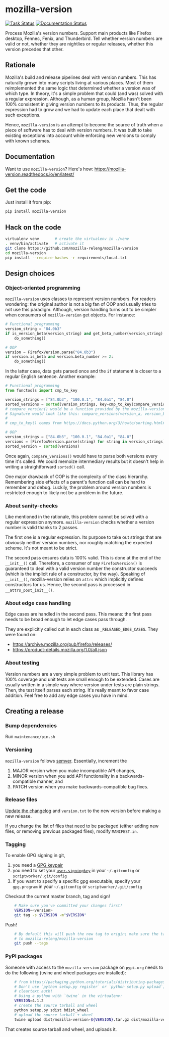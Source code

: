 # mozilla-version

[![Task Status](https://firefox-ci-tc.services.mozilla.com/api/github/v1/repository/mozilla-releng/mozilla-version/main/badge.svg)](https://firefox-ci-tc.services.mozilla.com/api/github/v1/repository/mozilla-releng/mozilla-version/main/latest) [![Documentation Status](https://readthedocs.org/projects/mozilla-version/badge/?version=latest)](https://mozilla-version.readthedocs.io/en/latest/?badge=latest)


Process Mozilla's version numbers. Support main products like Firefox desktop, Fennec, Fenix, and Thunderbird. Tell whether version numbers are valid or not, whether they are nightlies or regular releases, whether this version precedes that other.

## Rationale

Mozilla's build and release pipelines deal with version numbers. This has naturally grown into many scripts living at various places. Most of them reimplemented the same logic that determined whether a version was of which type. In theory, it's a simple problem that could (and was) solved with a regular expression. Although, as a human group, Mozilla hasn't been 100% consistent in giving version numbers to its products. Thus, the regular expression had to grow and we had to update each place that dealt with such exceptions.

Hence, `mozilla-version` is an attempt to become the source of truth when a piece of software has to deal with version numbers. It was built to take existing exceptions into account while enforcing new versions to comply with known schemes.

## Documentation

Want to use `mozilla-version`? Here's how: https://mozilla-version.readthedocs.io/en/latest/

## Get the code

Just install it from pip:

```sh
pip install mozilla-version
```

## Hack on the code
```sh
virtualenv venv       # create the virtualenv in ./venv
. venv/bin/activate   # activate it
git clone https://github.com/mozilla-releng/mozilla-version
cd mozilla-version
pip install --require-hashes -r requirements/local.txt
```


## Design choices


### Object-oriented programming

`mozilla-version` uses classes to represent version numbers. For readers wondering: the original author is not a big fan of OOP and usually tries to not use this paradigm. Although, version handling turns out to be simpler when consumers of `mozilla-version` get objects. For instance:

```py
# Functional programming
version_string = "84.0b3"
if is_version_beta(version_string) and get_beta_number(version_string) >= 2:
    do_something()

# OOP
version = FirefoxVersion.parse("84.0b3")
if version.is_beta and version.beta_number >= 2:
    do_something()
```

In the latter case, data gets parsed once and the `if` statement is closer to a regular English sentence. Another example:

```py
# Functional programming
from functools import cmp_to_key

version_strings = ["84.0b3", "100.0.1", "84.0a1", "84.0"]
sorted_versions = sorted(version_strings, key=cmp_to_key(compare_versions))
# compare_version() would be a function provided by the mozilla-version library.
# Signature would look like this: compare_versions(version_a, version_b)
#
# cmp_to_key() comes from https://docs.python.org/3/howto/sorting.html#the-old-way-using-the-cmp-parameter

# OOP
version_strings = ["84.0b3", "100.0.1", "84.0a1", "84.0"]
versions = [FirefoxVersion.parse(string) for string in version_strings]
sorted_version = sorted(versions)
```

Once again, `compare_versions()` would have to parse both versions every time it's called. We could memoize intermediary results but it doesn't help in writing a straightforward `sorted()` call.

One major drawback of OOP is the complexity of the class hierarchy. Remembering side effects of a parent's function call can be hard to remember and debug. Luckily, the problem around version numbers is restricted enough to likely not be a problem in the future.


### About sanity-checks

Like mentioned in the rationale, this problem cannot be solved with a regular expression anymore. `mozilla-version` checks whether a version number is valid thanks to 2 passes.

The first one is a regular expression. Its purpose to take out strings that are obviously neither version numbers, nor roughly matching the expected scheme. It's not meant to be strict.

The second pass ensures data is 100% valid. This is done at the end of the `__init__()` call. Therefore, a consumer of say `FirefoxVersion()` is guaranteed to deal with a valid version number the constructor succeeds (which is the implicit rule of a constructor, by the way). Speaking of `__init__()`, mozilla-version relies on `attrs` which implicitly defines constructors for us. Hence, the second pass is processed in `__attrs_post_init__()`.


### About edge case handling

Edge cases are handled in the second pass. This means: the first pass needs to be broad enough to let edge cases pass through.

They are explicitly called out in each class as `_RELEASED_EDGE_CASES`. They were found on:
 * https://archive.mozilla.org/pub/firefox/releases/
 * https://product-details.mozilla.org/1.0/all.json


### About testing

Version numbers are a very simple problem to unit test. This library has 100% coverage and unit tests are small enough to be extended. Cases are usually written in a simple way where version under tests are plain strings. Then, the test itself parses each string. It's really meant to favor case addition. Feel free to add any edge cases you have in mind.

## Creating a release

### Bump dependencies

Run `maintenance/pin.sh`

### Versioning

`mozilla-version` follows [semver](http://semver.org/).  Essentially, increment the

1. MAJOR version when you make incompatible API changes,
2. MINOR version when you add API functionality in a backwards-compatible manner, and
3. PATCH version when you make backwards-compatible bug fixes.

### Release files

[Update the changelog](http://keepachangelog.com/) and `version.txt` to the new version before making a new release.

If you change the list of files that need to be packaged (either adding new files, or removing previous packaged files), modify `MANIFEST.in`.

### Tagging

To enable GPG signing in git,

1. you need a [GPG keypair](https://wiki.mozilla.org/Security/Guidelines/Key_Management#PGP.2FGnuPG)
2. you need to set your [`user.signingkey`](https://git-scm.com/book/en/v2/Git-Tools-Signing-Your-Work#GPG-Introduction) in your `~/.gitconfig` or `scriptworker/.git/config`
3. If you want to specify a specific gpg executable, specify your `gpg.program` in your `~/.gitconfig` or `scriptworker/.git/config`

Checkout the current master branch, tag and sign!

```bash
    # Make sure you've committed your changes first!
    VERSION=<version>
    git tag -s $VERSION -m"$VERSION"
```

Push!

```bash
    # By default this will push the new tag to origin; make sure the tag gets pushed
    # to mozilla-releng/mozilla-version
    git push --tags
```

### PyPI packages

Someone with access to the `mozilla-version` package on `pypi.org` needs to do the following (twine and wheel packages are installed):

```bash
    # from https://packaging.python.org/tutorials/distributing-packages/#uploading-your-project-to-pypi
    # Don't use `python setup.py register` or `python setup.py upload`; this may use
    # cleartext auth!
    # Using a python with `twine` in the virtualenv:
    VERSION=4.1.2
    # create the source tarball and wheel
    python setup.py sdist bdist_wheel
    # upload the source tarball + wheel
    twine upload dist/mozilla-version-${VERSION}.tar.gz dist/mozilla-version-${VERSION}-py3-none-any.whl
```

That creates source tarball and wheel, and uploads it.
